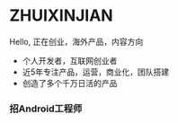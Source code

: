 # ZHUIXINJIAN
Hello, 正在创业，海外产品，内容方向

 - 个人开发者，互联网创业者 
 - 近5年专注产品，运营，商业化，团队搭建
 - 创造了多个千万日活的产品

### 招Android工程师
